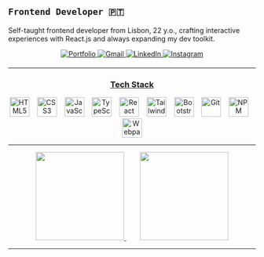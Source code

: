 ## **`Frontend Developer 🇵🇹`**
Self-taught frontend developer from Lisbon, 22 y.o., crafting interactive experiences with React.js and always expanding my dev toolkit.
<div align="center" style="margin-bottom: 20px;">
  <a href="https://joaoportfolio.com" target="_blank">
  <img src="https://img.shields.io/badge/Portfolio-white?style=for-the-badge&logo=gleam" alt="Portfolio">
</a>
  <a href="mailto:joaosilva7875@gmail.com" target="_blank">
    <img src="https://img.shields.io/badge/Gmail-D14836?style=for-the-badge&logo=gmail&logoColor=white" alt="Gmail">
  </a>
  <a href="https://www.linkedin.com/in/jo%C3%A3o-silva-8992b4221/" target="_blank">
    <img src="https://img.shields.io/badge/LinkedIn-0A66C2?style=for-the-badge&logo=linkedin&logoColor=white" alt="LinkedIn">
  </a>
  <a href="https://www.instagram.com/wombajuan" target="_blank">
    <img src="https://img.shields.io/badge/Instagram-E4405F?style=for-the-badge&logo=instagram&logoColor=white" alt="Instagram">
  </a>
</div>

---

<h3 align="center"><ins>Tech Stack</ins></h3>
<div align="center">
  <img src="https://cdn.jsdelivr.net/gh/devicons/devicon/icons/html5/html5-original.svg" width="40" alt="HTML5" />&nbsp;&nbsp;&nbsp;
  <img src="https://cdn.jsdelivr.net/gh/devicons/devicon/icons/css3/css3-original.svg" width="40" alt="CSS3" />&nbsp;&nbsp;&nbsp;
  <img src="https://cdn.jsdelivr.net/gh/devicons/devicon/icons/javascript/javascript-original.svg" width="40" height="40" alt="JavaScript" />&nbsp;&nbsp;&nbsp;
  <img src="https://cdn.jsdelivr.net/gh/devicons/devicon/icons/typescript/typescript-original.svg" width="40" height="40" alt="TypeScript" />&nbsp;&nbsp;&nbsp;
  <img src="https://cdn.jsdelivr.net/gh/devicons/devicon/icons/react/react-original.svg" width="40" height="40" alt="React" />&nbsp;&nbsp;&nbsp;
  <img src="https://cdn.jsdelivr.net/gh/devicons/devicon/icons/tailwindcss/tailwindcss-original.svg" width="40" height="40" alt="Tailwind CSS" />&nbsp;&nbsp;&nbsp;
  <img src="https://cdn.jsdelivr.net/gh/devicons/devicon@latest/icons/bootstrap/bootstrap-original.svg" width="40" height="40" alt="Bootstrap" />&nbsp;&nbsp;&nbsp;
  <img src="https://cdn.jsdelivr.net/gh/devicons/devicon/icons/git/git-original.svg" width="40" height="40" alt="Git" />&nbsp;&nbsp;&nbsp;
  <img src="https://cdn.jsdelivr.net/gh/devicons/devicon/icons/npm/npm-original-wordmark.svg" width="40" height="40" alt="NPM" />&nbsp;&nbsp;&nbsp;
  <img src="https://cdn.jsdelivr.net/gh/devicons/devicon/icons/webpack/webpack-original.svg" width="40" height="40" alt="Webpack" />
</div>

---

<div align="center">
  <a href="https://github.com/anuraghazra/github-readme-stats">
    <img height="180em" src="https://github-readme-stats.vercel.app/api?username=Joaosilva27&show_icons=true&theme=tokyonight&include_all_commits=true&count_private=true"/>
  </a>
  &nbsp;&nbsp;&nbsp;&nbsp;&nbsp;&nbsp;
  <a href="https://github.com/anuraghazra/github-readme-stats">
    <img height="180em" src="https://github-readme-stats.vercel.app/api/top-langs/?username=Joaosilva27&layout=compact&langs_count=7&theme=tokyonight"/>
  </a>
</div>

---

<div align="center">
  

</div>
